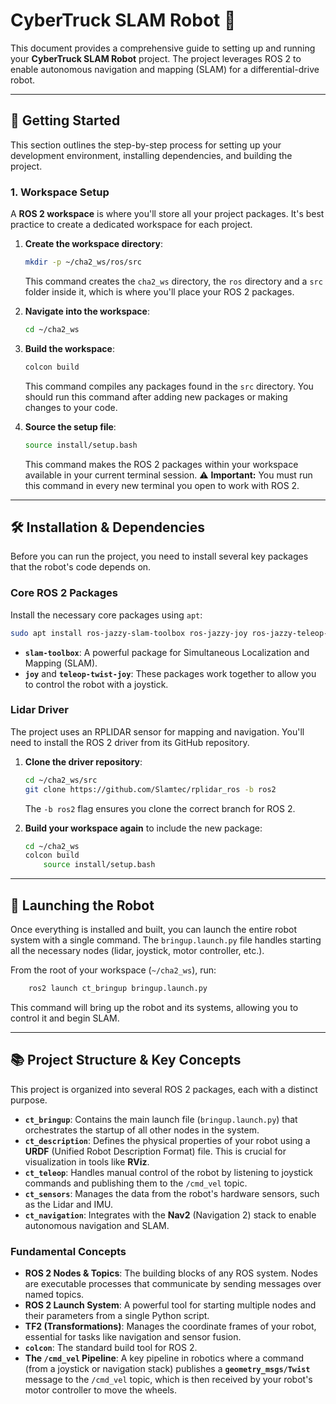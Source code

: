 # CyberTruck SLAM Robot 🤖

This document provides a comprehensive guide to setting up and running your **CyberTruck SLAM Robot** project. The project leverages ROS 2 to enable autonomous navigation and mapping (SLAM) for a differential-drive robot.

-----

## 🚀 Getting Started

This section outlines the step-by-step process for setting up your development environment, installing dependencies, and building the project.

### 1\. Workspace Setup

A **ROS 2 workspace** is where you'll store all your project packages. It's best practice to create a dedicated workspace for each project.

1.  **Create the workspace directory**:

    ```bash
    mkdir -p ~/cha2_ws/ros/src
    ```

    This command creates the `cha2_ws` directory, the `ros` directory and a `src` folder inside it, which is where you'll place your ROS 2 packages.

2.  **Navigate into the workspace**:

    ```bash
    cd ~/cha2_ws
    ```

3.  **Build the workspace**:

    ```bash
    colcon build
    ```

    This command compiles any packages found in the `src` directory. You should run this command after adding new packages or making changes to your code.

4.  **Source the setup file**:

    ```bash
    source install/setup.bash
    ```

    This command makes the ROS 2 packages within your workspace available in your current terminal session.
    ⚠️ **Important:** You must run this command in every new terminal you open to work with ROS 2.

-----

## 🛠️ Installation & Dependencies

Before you can run the project, you need to install several key packages that the robot's code depends on.

### Core ROS 2 Packages

Install the necessary core packages using `apt`:

```bash
sudo apt install ros-jazzy-slam-toolbox ros-jazzy-joy ros-jazzy-teleop-twist-joy
```

  * **`slam-toolbox`**: A powerful package for Simultaneous Localization and Mapping (SLAM).
  * **`joy`** and **`teleop-twist-joy`**: These packages work together to allow you to control the robot with a joystick.

### Lidar Driver

The project uses an RPLIDAR sensor for mapping and navigation. You'll need to install the ROS 2 driver from its GitHub repository.

1.  **Clone the driver repository**:

    ```bash
    cd ~/cha2_ws/src
    git clone https://github.com/Slamtec/rplidar_ros -b ros2
    ```

    The `-b ros2` flag ensures you clone the correct branch for ROS 2.

2.  **Build your workspace again** to include the new package:

    ```bash
    cd ~/cha2_ws
    colcon build
        source install/setup.bash
    ```

-----

## 🚀 Launching the Robot

Once everything is installed and built, you can launch the entire robot system with a single command. The `bringup.launch.py` file handles starting all the necessary nodes (lidar, joystick, motor controller, etc.).

From the root of your workspace (`~/cha2_ws`), run:

```bash
    ros2 launch ct_bringup bringup.launch.py
```

This command will bring up the robot and its systems, allowing you to control it and begin SLAM.

-----

## 📚 Project Structure & Key Concepts

This project is organized into several ROS 2 packages, each with a distinct purpose.

  * **`ct_bringup`**: Contains the main launch file (`bringup.launch.py`) that orchestrates the startup of all other nodes in the system.
  * **`ct_description`**: Defines the physical properties of your robot using a **URDF** (Unified Robot Description Format) file. This is crucial for visualization in tools like **RViz**.
  * **`ct_teleop`**: Handles manual control of the robot by listening to joystick commands and publishing them to the `/cmd_vel` topic.
  * **`ct_sensors`**: Manages the data from the robot's hardware sensors, such as the Lidar and IMU.
  * **`ct_navigation`**: Integrates with the **Nav2** (Navigation 2) stack to enable autonomous navigation and SLAM.

### Fundamental Concepts

  * **ROS 2 Nodes & Topics**: The building blocks of any ROS system. Nodes are executable processes that communicate by sending messages over named topics.
  * **ROS 2 Launch System**: A powerful tool for starting multiple nodes and their parameters from a single Python script.
  * **TF2 (Transformations)**: Manages the coordinate frames of your robot, essential for tasks like navigation and sensor fusion.
  * **`colcon`**: The standard build tool for ROS 2.
  * **The `/cmd_vel` Pipeline**: A key pipeline in robotics where a command (from a joystick or navigation stack) publishes a **`geometry_msgs/Twist`** message to the `/cmd_vel` topic, which is then received by your robot's motor controller to move the wheels.